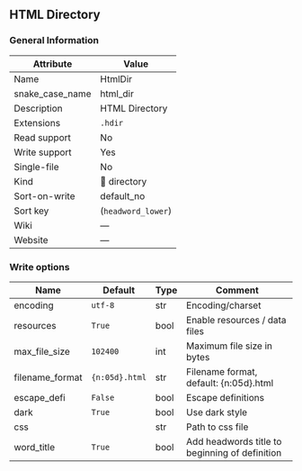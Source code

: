 HTML Directory
--------------

### General Information

| Attribute       | Value                |
|-----------------|----------------------|
| Name            | HtmlDir              |
| snake_case_name | html_dir             |
| Description     | HTML Directory       |
| Extensions      | `.hdir`              |
| Read support    | No                   |
| Write support   | Yes                  |
| Single-file     | No                   |
| Kind            | 📁 directory         |
| Sort-on-write   | default_no           |
| Sort key        | \(`headword_lower`\) |
| Wiki            | ―                    |
| Website         | ―                    |

### Write options

| Name            | Default        | Type | Comment                                        |
|-----------------|----------------|------|------------------------------------------------|
| encoding        | `utf-8`        | str  | Encoding/charset                               |
| resources       | `True`         | bool | Enable resources / data files                  |
| max_file_size   | `102400`       | int  | Maximum file size in bytes                     |
| filename_format | `{n:05d}.html` | str  | Filename format, default: {n:05d}.html         |
| escape_defi     | `False`        | bool | Escape definitions                             |
| dark            | `True`         | bool | Use dark style                                 |
| css             |                | str  | Path to css file                               |
| word_title      | `True`         | bool | Add headwords title to beginning of definition |
